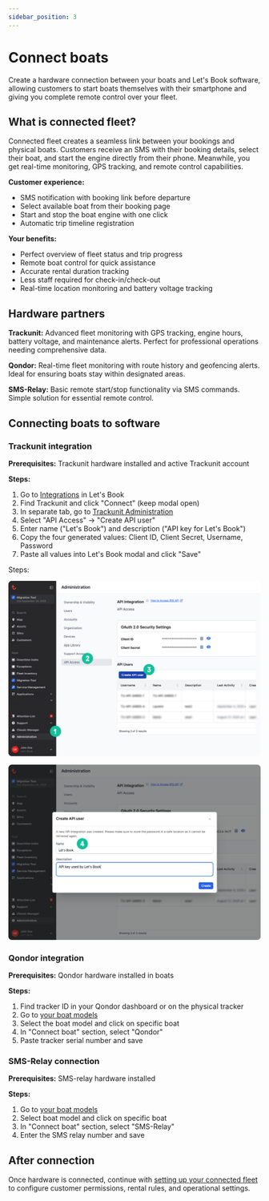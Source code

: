 ```yaml
---
sidebar_position: 3
---
```


# Connect boats

Create a hardware connection between your boats and Let's Book software, allowing customers to start boats themselves with their smartphone and giving you complete remote control over your fleet.

## What is connected fleet?

Connected fleet creates a seamless link between your bookings and physical boats. Customers receive an SMS with their booking details, select their boat, and start the engine directly from their phone. Meanwhile, you get real-time monitoring, GPS tracking, and remote control capabilities.

**Customer experience:**

- SMS notification with booking link before departure
- Select available boat from their booking page
- Start and stop the boat engine with one click
- Automatic trip timeline registration

**Your benefits:**

- Perfect overview of fleet status and trip progress
- Remote boat control for quick assistance
- Accurate rental duration tracking
- Less staff required for check-in/check-out
- Real-time location monitoring and battery voltage tracking

## Hardware partners

**Trackunit:** Advanced fleet monitoring with GPS tracking, engine hours, battery voltage, and maintenance alerts. Perfect for professional operations needing comprehensive data.

**Qondor:** Real-time fleet monitoring with route history and geofencing alerts. Ideal for ensuring boats stay within designated areas.

**SMS-Relay:** Basic remote start/stop functionality via SMS commands. Simple solution for essential remote control.

## Connecting boats to software

### Trackunit integration

**Prerequisites:** Trackunit hardware installed and active Trackunit account

**Steps:**

1. Go to [Integrations](https://dashboard.letsbook.app/integrations) in Let's Book
2. Find Trackunit and click "Connect" (keep modal open)
3. In separate tab, go to [Trackunit Administration](https://new.manager.trackunit.com/administration)
4. Select "API Access" → "Create API user"
5. Enter name ("Let's Book") and description ("API key for Let's Book")
6. Copy the four generated values: Client ID, Client Secret, Username, Password
7. Paste all values into Let's Book modal and click "Save"

Steps:

![Trackunit steps 1](graphics/trackunit_steps_1.jpg)

![Trackunit steps 2](graphics/trackunit_steps_2.jpg)

### Qondor integration

**Prerequisites:** Qondor hardware installed in boats

**Steps:**

1. Find tracker ID in your Qondor dashboard or on the physical tracker
2. Go to [your boat models](https://dashboard.letsbook.app/models)
3. Select the boat model and click on specific boat
4. In "Connect boat" section, select "Qondor"
5. Paste tracker serial number and save

### SMS-Relay connection

**Prerequisites:** SMS-relay hardware installed

**Steps:**

1. Go to [your boat models](https://dashboard.letsbook.app/models)
2. Select boat model and click on specific boat
3. In "Connect boat" section, select "SMS-Relay"
4. Enter the SMS relay number and save

## After connection

Once hardware is connected, continue with [setting up your connected fleet](https://support.letsbook.app/article/140-get-started-with-connected-fleet) to configure customer permissions, rental rules, and operational settings.
